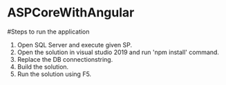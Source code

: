# ASPCoreWithAngular
#Steps to run the application
1. Open SQL Server and execute given SP.
2. Open the solution in visual studio 2019 and run 'npm install' command.
3. Replace the DB connectionstring.
4. Build the solution.
5. Run the solution using F5.
